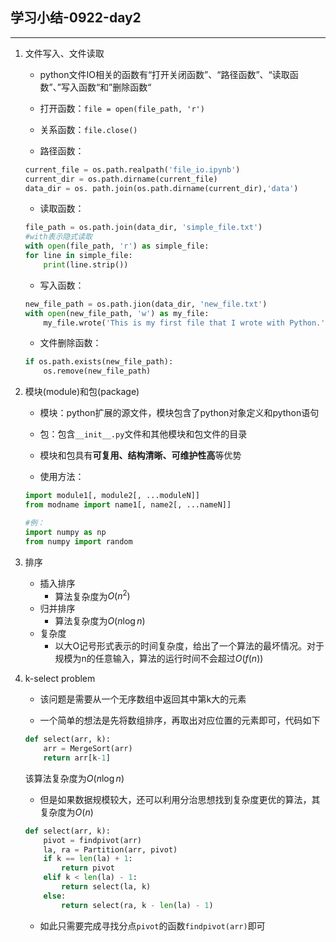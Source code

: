 ## 学习小结-0922-day2

---

1. 文件写入、文件读取

	- python文件IO相关的函数有“打开关闭函数”、“路径函数”、“读取函数”、”写入函数“和”删除函数“

	- 打开函数：`file = open(file_path, 'r')`
	
	- 关系函数：`file.close()`
	
	- 路径函数：

	```python
	current_file = os.path.realpath('file_io.ipynb')
	current_dir = os.path.dirname(current_file)
	data_dir = os. path.join(os.path.dirname(current_dir),'data')
	```
	
	- 读取函数：

	```python
   file_path = os.path.join(data_dir, 'simple_file.txt')
   #with表示隐式读取
   with open(file_path, 'r') as simple_file:
    for line in simple_file:
        print(line.strip())
	```

	- 写入函数：

    ```python
    new_file_path = os.path.jion(data_dir, 'new_file.txt')
    with open(new_file_path, 'w') as my_file:
        my_file.wrote('This is my first file that I wrote with Python.')
    ```

	- 文件删除函数：

    ```python
    if os.path.exists(new_file_path):
        os.remove(new_file_path)
    ```

2. 模块(module)和包(package)

	- 模块：python扩展的源文件，模块包含了python对象定义和python语句

	- 包：包含`__init__.py`文件和其他模块和包文件的目录

	- 模块和包具有**可复用、结构清晰、可维护性高**等优势

	- 使用方法：

    ```python
    import module1[, module2[, ...moduleN]]
    from modname import name1[, name2[, ...nameN]]
    
    #例：
    import numpy as np
    from numpy import random
    ```

3. 排序
	- 插入排序
		- 算法复杂度为$O(n^2)$
	- 归并排序
		- 算法复杂度为$O(n\log n)$
	- 复杂度
		- 以大O记号形式表示的时间复杂度，给出了一个算法的最坏情况。对于规模为n的任意输入，算法的运行时间不会超过$O(f(n))$
  
4. k-select problem

	- 该问题是需要从一个无序数组中返回其中第k大的元素

	- 一个简单的想法是先将数组排序，再取出对应位置的元素即可，代码如下

    ```python
    def select(arr, k):
        arr = MergeSort(arr)
        return arr[k-1]
    ```

	该算法复杂度为$O(n\log n)$

	- 但是如果数据规模较大，还可以利用分治思想找到复杂度更优的算法，其复杂度为$O(n)$

    ```python
    def select(arr, k):
        pivot = findpivot(arr)
        la, ra = Partition(arr, pivot)
        if k == len(la) + 1:
            return pivot
        elif k < len(la) - 1:
            return select(la, k)
        else:
            return select(ra, k - len(la) - 1)
    ```

	- 如此只需要完成寻找分点`pivot`的函数`findpivot(arr)`即可

